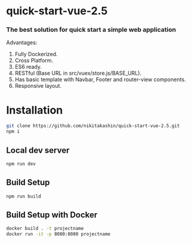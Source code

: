 # quick-start-vue-2.5
### The best solution for quick start a simple web application
Advantages:
1. Fully Dockerized.
2. Cross Platform.
3. ES6 ready.
4. RESTful (Base URL in src/vuex/store.js/BASE_URL).
5. Has basic template with Navbar, Footer and router-view components.
6. Responsive layout.


# Installation
``` bash
git clone https://github.com/nikitakashin/quick-start-vue-2.5.git
npm i
```

## Local dev server

``` bash
npm run dev
```

## Build Setup

``` bash
npm run build
```

## Build Setup with Docker

``` bash
docker build . -t projectname
docker run -it -p 8080:8080 projectname
```

